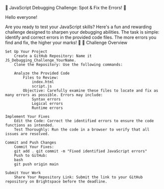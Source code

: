 🚀 JavaScript Debugging Challenge: Spot & Fix the Errors! 🚀

Hello everyone!

Are you ready to test your JavaScript skills? Here's a fun and rewarding challenge designed to sharpen your debugging abilities. The task is simple: identify and correct errors in the provided code files. The more errors you find and fix, the higher your marks! 🎯
🔹 Challenge Overview

    Set Up Your Project
        Create a GitHub Repository: Name it JS_Debugging_Challenge_YourName.
        Clone the Repository: Use the following commands:

        Analyze the Provided Code
            Files to Review:
                index.html
                script.js
            Objective: Carefully examine these files to locate and fix as many errors as possible. Errors may include:
                Syntax errors
                Logical errors
                Runtime errors

    Implement Your Fixes
        Edit the Code: Correct the identified errors to ensure the code functions as intended.
        Test Thoroughly: Run the code in a browser to verify that all issues are resolved.

    Commit and Push Changes
        Commit Your Fixes:
        git add . git commit -m "Fixed identified JavaScript errors"
        Push to GitHub:
        bash
        git push origin main

    Submit Your Work
        Share Your Repository Link: Submit the link to your GitHub repository on Brightspace before the deadline.
